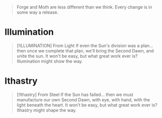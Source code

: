 > Forge and Moth are less different than we think. Every change is in some way a release.
# Illumination
> [!ILLUMINATION] From Light
> If even the Sun's division was a plan... then once we complete that plan, we'll bring the Second Dawn, and unite the sun. It won't be easy, but what great work ever is? Illumination might show the way.
# Ithastry
> [!Ithastry] From Steel
> If the Sun has failed… then we must manufacture our own Second Dawn, with eye, with hand, with the light beneath the heart. It won't be easy, but what great work ever is? Ithastry might shape the way.
